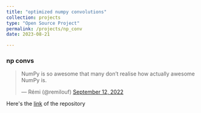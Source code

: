 ```yaml
---
title: "optimized numpy convolutions"
collection: projects
type: "Open Source Project"
permalink: /projects/np_conv
date: 2023-08-21

---
```




### np convs

<blockquote class="twitter-tweet"><p lang="en" dir="ltr">NumPy is so awesome that many don’t realise how actually awesome NumPy is.</p>&mdash; Rémi (@remilouf) <a href="https://twitter.com/remilouf/status/1569288560137863169?ref_src=twsrc%5Etfw">September 12, 2022</a></blockquote> <script async src="https://platform.twitter.com/widgets.js" charset="utf-8"></script>


Here's the [link](https://github.com/abhi-glitchhg/np_conv) of the repository
